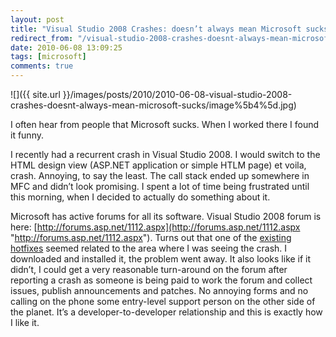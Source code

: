 ```yaml
---
layout: post
title: "Visual Studio 2008 Crashes: doesn’t always mean Microsoft sucks"
redirect_from: "/visual-studio-2008-crashes-doesnt-always-mean-microsoft-sucks"
date: 2010-06-08 13:09:25
tags: [microsoft]
comments: true
---
```


![]({{ site.url }}/images/posts/2010/2010-06-08-visual-studio-2008-crashes-doesnt-always-mean-microsoft-sucks/image%5b4%5d.jpg)

I often hear from people that Microsoft sucks. When I worked there I found it funny.

I recently had a recurrent crash in Visual Studio 2008. I would switch to the HTML design view (ASP.NET application or simple HTLM page) et voila, crash. Annoying, to say the least. The call stack ended up somewhere in MFC and didn’t look promising. I spent a lot of time being frustrated until this morning, when I decided to actually do something about it.

Microsoft has active forums for all its software. Visual Studio 2008 forum is here: [http://forums.asp.net/1112.aspx](http://forums.asp.net/1112.aspx "http://forums.asp.net/1112.aspx"). Turns out that one of the [existing hotfixes](http://forums.asp.net/t/1393894.aspx) seemed related to the area where I was seeing the crash. I downloaded and installed it, the problem went away. It also looks like if it didn’t, I could get a very reasonable turn-around on the forum after reporting a crash as someone is being paid to work the forum and collect issues, publish announcements and patches. No annoying forms and no calling on the phone some entry-level support person on the other side of the planet. It’s a developer-to-developer relationship and this is exactly how I like it.
